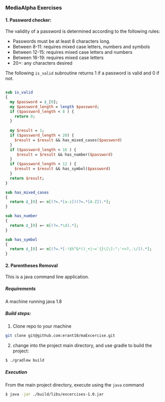 ### MediaAlpha Exercises

#### 1. Password checker:

The validity of a password is determined according to the following rules:

* Passwords must be at least 8 characters long.
* Between 8-11: requires mixed case letters, numbers and symbols
* Between 12-15: requires mixed case letters and numbers
* Between 16-19: requires mixed case letters
* 20+: any characters desired

The following `is_valid` subroutine returns 1 if a password is valid and 0 if not.

```perl

sub is_valid
{
  my $password = $_[0];
  my $password_length = length $password;
  if ($password_length < 8 ) {
    return 0;
  }
  
  my $result = 1;
  if ($password_length < 20) {
    $result = $result && has_mixed_cases($password)
  } 
  if ($password_length < 16 ) {
     $result = $result && has_number($password)
  } 
  if ($password_length < 12 ) {
    $result = $result && has_symbol($password)
  } 
  return $result;
}

sub has_mixed_cases
{
  return $_[0] =~ m[(?=.*[a-z])(?=.*[A-Z]).*];
}

sub has_number
{
  return $_[0] =~ m[(?=.*\d).*];
}

sub has_symbol
{
  return $_[0] =~ m[(?=.*[-!$%^&*()_+|~=`{}\[\]:";'<>?,.\/]).*];
}

```

#### 2. Parentheses Removal

This is a java command line application.

##### Requirements

A machine running java 1.8

##### Build steps:

1. Clone repo to your machine

```bash
git clone git@github.com:erant10/maExcercise.git
```

2. change into the project main directory, and use gradle to build the project:
```bash
$ ./gradlew build 
```

##### Execution

From the main project directory, execute using the `java` command  

```bash
$ java -jar ./build/libs/excercises-1.0.jar 
```